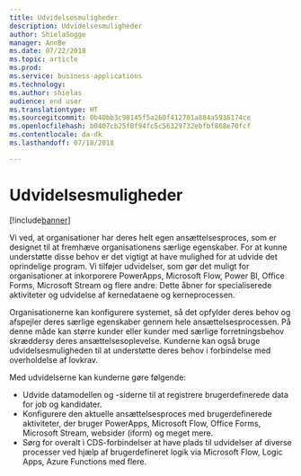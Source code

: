 ```yaml
---
title: Udvidelsesmuligheder
description: Udvidelsesmuligheder
author: ShielaSogge
manager: AnnBe
ms.date: 07/22/2018
ms.topic: article
ms.prod: 
ms.service: business-applications
ms.technology: 
ms.author: shielas
audience: end user
ms.translationtype: HT
ms.sourcegitcommit: 0b40bb3c98145f5a260f412701a884a5936174ce
ms.openlocfilehash: b0407cb25f8f94fc5c56329732ebfbf868e70fcf
ms.contentlocale: da-dk
ms.lasthandoff: 07/18/2018

---
```


# <a name="extensibility"></a>Udvidelsesmuligheder

[!include[banner](../../../includes/banner.md)]


Vi ved, at organisationer har deres helt egen ansættelsesproces, som er designet til at fremhæve organisationens særlige egenskaber. For at kunne understøtte disse behov er det vigtigt at have mulighed for at udvide det oprindelige program. Vi tilføjer udvidelser, som gør det muligt for organisationer at inkorporere PowerApps, Microsoft Flow, Power BI, Office Forms, Microsoft Stream og flere andre. Dette åbner for specialiserede aktiviteter og udvidelse af kernedataene og kerneprocessen.

Organisationerne kan konfigurere systemet, så det opfylder deres behov og afspejler deres særlige egenskaber gennem hele ansættelsesprocessen. På denne måde kan større kunder eller kunder med særlige forretningsbehov skræddersy deres ansættelsesoplevelse. Kunderne kan også bruge udvidelsesmuligheden til at understøtte deres behov i forbindelse med overholdelse af lovkrav.

Med udvidelserne kan kunderne gøre følgende:

-   Udvide datamodellen og -siderne til at registrere brugerdefinerede data for job og kandidater.
-   Konfigurere den aktuelle ansættelsesproces med brugerdefinerede aktiviteter, der bruger PowerApps, Microsoft Flow, Office Forms, Microsoft Stream, websider (iform) og meget mere.
-   Sørg for overalt i CDS-forbindelser at have plads til udvidelser af diverse processer ved hjælp af brugerdefineret logik via Microsoft Flow, Logic Apps, Azure Functions med flere.

<!--
## Who uses this feature
This feature is mainly used by admins and key recruiting personnel.
## Setup required
Extensibility is all about setup and configuration. This feature enables many
more options to be used in application setup.
## Availability
Cloud
## Regional availability
Global
-->

